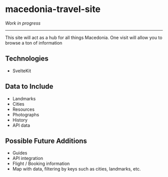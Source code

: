 # macedonia-travel-site
*Work in progress*

---

This site will act as a hub for all things Macedonia. One visit will allow you to browse a ton of information 

## Technologies

- SvelteKit

## Data to Include

- Landmarks
- Cities
- Resources
- Photographs
- History
- API data 

## Possible Future Additions

- Guides
- API integration
- Flight / Booking information
- Map with data, filtering by keys such as cities, landmarks, etc.
